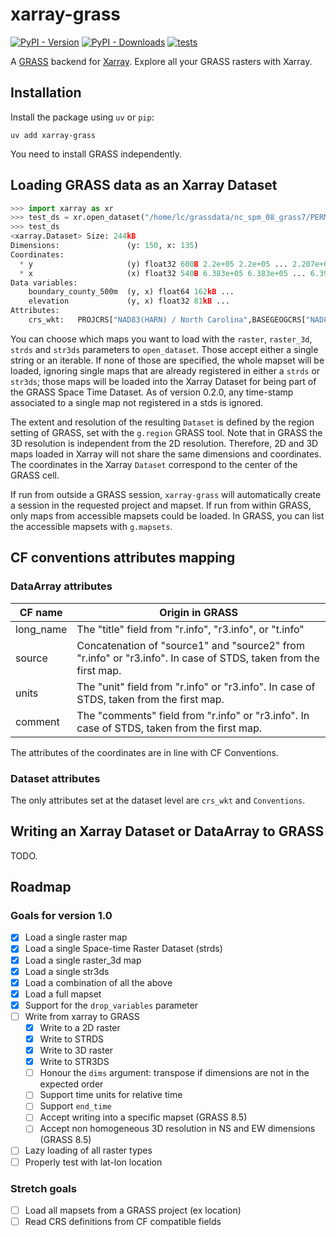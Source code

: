 # xarray-grass

[![PyPI - Version](https://img.shields.io/pypi/v/xarray-grass?label=pypi%20package)](https://pypi.org/project/xarray-grass/)
[![PyPI - Downloads](https://img.shields.io/pypi/dm/xarray-grass)](https://pypistats.org/packages/xarray-grass)
[![tests](https://github.com/lrntct/xarray-grass/actions/workflows/tests.yml/badge.svg)](https://github.com/lrntct/xarray-grass/actions/workflows/tests.yml)

A [GRASS](https://grass.osgeo.org/) backend for [Xarray](https://xarray.dev/).
Explore all your GRASS rasters with Xarray.

## Installation

Install the package using `uv` or `pip`:

`uv add xarray-grass`

You need to install GRASS independently.

## Loading GRASS data as an Xarray Dataset

```python
>>> import xarray as xr
>>> test_ds = xr.open_dataset("/home/lc/grassdata/nc_spm_08_grass7/PERMANENT/", raster=["boundary_county_500m", "elevation"])
>>> test_ds
<xarray.Dataset> Size: 244kB
Dimensions:               (y: 150, x: 135)
Coordinates:
  * y                     (y) float32 600B 2.2e+05 2.2e+05 ... 2.207e+05
  * x                     (x) float32 540B 6.383e+05 6.383e+05 ... 6.39e+05
Data variables:
    boundary_county_500m  (y, x) float64 162kB ...
    elevation             (y, x) float32 81kB ...
Attributes:
    crs_wkt:   PROJCRS["NAD83(HARN) / North Carolina",BASEGEOGCRS["NAD83(HARN...
```

You can choose which maps you want to load with the `raster`, `raster_3d`, `strds` and `str3ds` parameters to `open_dataset`.
Those accept either a single string or an iterable.
If none of those are specified, the whole mapset will be loaded, ignoring single maps that are already registered in either a `strds` or `str3ds`;
those maps will be loaded into the Xarray Dataset for being part of the GRASS Space Time Dataset.
As of version 0.2.0, any time-stamp associated to a single map not registered in a stds is ignored.

The extent and resolution of the resulting `Dataset` is defined by the region setting of GRASS, set with the `g.region` GRASS tool.
Note that in GRASS the 3D resolution is independent from the 2D resolution.
Therefore, 2D and 3D maps loaded in Xarray will not share the same dimensions and coordinates.
The coordinates in the Xarray `Dataset` correspond to the center of the GRASS cell.

If run from outside a GRASS session, `xarray-grass` will automatically create a session in the requested project and mapset.
If run from within GRASS, only maps from accessible mapsets could be loaded.
In GRASS, you can list the accessible mapsets with `g.mapsets`.


## CF conventions attributes mapping

### DataArray attributes

|CF name  |Origin in GRASS|
|---------|---------------|
|long_name|The "title" field from "r.info", "r3.info", or "t.info"|
|source   |Concatenation of "source1" and "source2" from "r.info" or "r3.info". In case of STDS, taken from the first map.|
|units    |The "unit" field from "r.info" or "r3.info". In case of STDS, taken from the first map.|
|comment  |The "comments" field from "r.info" or "r3.info". In case of STDS, taken from the first map.|

The attributes of the coordinates are in line with CF Conventions.

### Dataset attributes

The only attributes set at the dataset level are `crs_wkt` and `Conventions`.

## Writing an Xarray Dataset or DataArray to GRASS

TODO.

## Roadmap

### Goals for version 1.0

- [x] Load a single raster map
- [x] Load a single Space-time Raster Dataset (strds)
- [x] Load a single raster_3d map
- [x] Load a single str3ds
- [x] Load a combination of all the above
- [x] Load a full mapset
- [x] Support for the `drop_variables` parameter
- [ ] Write from xarray to GRASS
  - [x] Write to a 2D raster
  - [x] Write to STRDS
  - [x] Write to 3D raster
  - [x] Write to STR3DS
  - [ ] Honour the `dims` argument: transpose if dimensions are not in the expected order
  - [ ] Support time units for relative time
  - [ ] Support `end_time`
  - [ ] Accept writing into a specific mapset (GRASS 8.5)
  - [ ] Accept non homogeneous 3D resolution in NS and EW dimensions (GRASS 8.5)
- [ ] Lazy loading of all raster types
- [ ] Properly test with lat-lon location

### Stretch goals

- [ ] Load all mapsets from a GRASS project (ex location)
- [ ] Read CRS definitions from CF compatible fields
